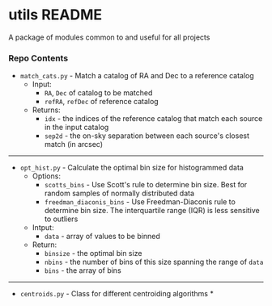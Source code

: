 # utils README #

A package of modules common to and useful for all projects 

### Repo Contents ###

* `match_cats.py` - Match a catalog of RA and Dec to a reference catalog
    * Input: 
        * `RA`, `Dec` of catalog to be matched
        * `refRA`, `refDec` of reference catalog
    * Returns:  
        * `idx` - the indices of the reference catalog that match each source in the input catalog
        * `sep2d` - the on-sky separation between each source's closest match (in arcsec)

* * *

* `opt_hist.py` - Calculate the optimal bin size for histogrammed data
    * Options:
        * `scotts_bins` -  Use Scott's rule to determine bin size. Best for random samples of normally distributed data
        * `freedman_diaconis_bins` - Use Freedman-Diaconis rule to determine bin size. The interquartile range (IQR) is less sensitive to outliers
    * Intput:
        * `data` - array of values to be binned
    * Return:
        * `binsize` - the optimal bin size
        * `nbins` - the number of bins of this size spanning the range of `data`
        * `bins` - the array of bins

* * *

* `centroids.py` - Class for different centroiding algorithms
    * 